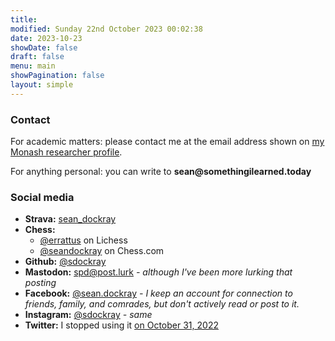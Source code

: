 ```yaml
---
title: 
modified: Sunday 22nd October 2023 00:02:38
date: 2023-10-23
showDate: false
draft: false
menu: main
showPagination: false
layout: simple
---
```

### Contact

For academic matters: please contact me at the email address shown on [my Monash researcher profile](https://research.monash.edu/en/persons/sean-dockray).

For anything personal: you can write to **s<!-- nonsense -->ean@somethingilearn<!-- just nonsense -->ed.to<!-- nonsense -->day**
### Social media

- **Strava:** [sean_dockray](https://www.strava.com/athletes/31166728)
- **Chess:** 
	- [@errattus](https://lichess.org/@/errattus) on Lichess
	- [@seandockray](https://www.chess.com/member/seandockray) on Chess.com
- **Github:** [@sdockray](https://github.com/sdockray)
- **Mastodon:** [spd@post.lurk](https://post.lurk.org/@spd) _- although I've been more lurking that posting_
- **Facebook:** [@sean.dockray](https://www.facebook.com/sean.dockray/) _- I keep an account for connection to friends, family, and comrades, but don't actively read or post to it._
- **Instagram:** [@sdockray](https://www.instagram.com/sdockray/) _- same_
- **Twitter:** I stopped using it [on October 31, 2022](https://twitter.com/seandockray/status/1586883547037831168)
